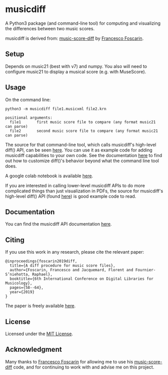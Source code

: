 # musicdiff
A Python3 package (and command-line tool) for computing and visualizing the differences between two music scores.

musicdiff is derived from: [music-score-diff](https://github.com/fosfrancesco/music-score-diff.git)
    by [Francesco Foscarin](https://github.com/fosfrancesco).

## Setup
Depends on music21 (best with v7) and numpy. You also will need to configure music21 to display a musical score (e.g. with MuseScore).

## Usage
On the command line:

    python3 -m musicdiff file1.musicxml file2.krn

    positional arguments:
      file1       first music score file to compare (any format music21 can parse)
      file2       second music score file to compare (any format music21 can parse)

The source for that command-line tool, which calls musicdiff's high-level diff() API, can be seen [here](musicdiff/__main__.py).  You can use it as example code for adding musicdiff capabilities to your own code.  See the documentation [here](https://gregchapman-dev.github.io/musicdiff) to find out how to customize diff()'s behavior beyond what the command line tool does.

A google colab notebook is available [here](examples/musicdiff_demo.ipynb).

If you are interested in calling lower-level musicdiff APIs to do more complicated things than just visualization in PDFs, the source for musicdiff's high-level diff() API (found [here](musicdiff/__init__.py)) is good example code to read.

## Documentation
You can find the musicdiff API documentation [here](https://gregchapman-dev.github.io/musicdiff).

## Citing
If you use this work in any research, please cite the relevant paper:

```
@inproceedings{foscarin2019diff,
  title={A diff procedure for music score files},
  author={Foscarin, Francesco and Jacquemard, Florent and Fournier-S’niehotta, Raphael},
  booktitle={6th International Conference on Digital Libraries for Musicology},
  pages={58--64},
  year={2019}
}
```

The paper is freely available [here](https://hal.inria.fr/hal-02267454v2/document).

## License
Licensed under the [MIT License](LICENSE).

## Acknowledgment
Many thanks to [Francesco Foscarin](https://github.com/fosfrancesco) for allowing me to use his [music-score-diff](https://github.com/fosfrancesco/music-score-diff.git) code, and for continuing to work with and advise me on this project.
